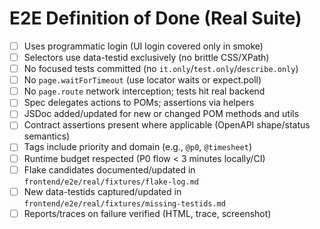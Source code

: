 # E2E Definition of Done (Real Suite)

- [ ] Uses programmatic login (UI login covered only in smoke)
- [ ] Selectors use data-testid exclusively (no brittle CSS/XPath)
- [ ] No focused tests committed (no `it.only`/`test.only`/`describe.only`)
- [ ] No `page.waitForTimeout` (use locator waits or expect.poll)
- [ ] No `page.route` network interception; tests hit real backend
- [ ] Spec delegates actions to POMs; assertions via helpers
- [ ] JSDoc added/updated for new or changed POM methods and utils
- [ ] Contract assertions present where applicable (OpenAPI shape/status semantics)
- [ ] Tags include priority and domain (e.g., `@p0`, `@timesheet`)
- [ ] Runtime budget respected (P0 flow < 3 minutes locally/CI)
- [ ] Flake candidates documented/updated in `frontend/e2e/real/fixtures/flake-log.md`
- [ ] New data-testids captured/updated in `frontend/e2e/real/fixtures/missing-testids.md`
- [ ] Reports/traces on failure verified (HTML, trace, screenshot)
